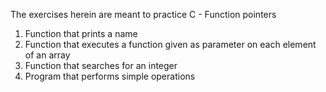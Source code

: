 The exercises herein are meant to practice C - Function pointers
1. Function that prints a name
2. Function that executes a function given as parameter on each element of an array
3. Function that searches for an integer
4. Program that performs simple operations
